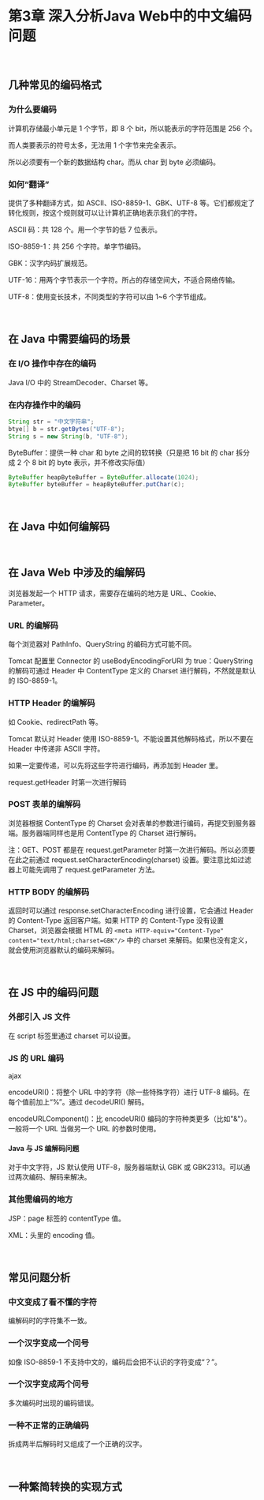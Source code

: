 # 第3章 深入分析Java Web中的中文编码问题

​    

## 几种常见的编码格式

### 为什么要编码

计算机存储最小单元是 1 个字节，即 8 个 bit，所以能表示的字符范围是 256 个。

而人类要表示的符号太多，无法用 1 个字节来完全表示。

所以必须要有一个新的数据结构 char。而从 char 到 byte 必须编码。

### 如何“翻译”

提供了多种翻译方式，如 ASCII、ISO-8859-1、GBK、UTF-8 等。它们都规定了转化规则，按这个规则就可以让计算机正确地表示我们的字符。

ASCII 码：共 128 个。用一个字节的低 7 位表示。

ISO-8859-1：共 256 个字符。单字节编码。

GBK：汉字内码扩展规范。

UTF-16：用两个字节表示一个字符。所占的存储空间大，不适合网络传输。

UTF-8：使用变长技术，不同类型的字符可以由 1~6 个字节组成。

​    

## 在 Java 中需要编码的场景

### 在 I/O 操作中存在的编码

Java I/O 中的 StreamDecoder、Charset 等。

### 在内存操作中的编码

```java
String str = "中文字符串";
btye[] b = str.getBytes("UTF-8");
String s = new String(b, "UTF-8");
```

ByteBuffer：提供一种 char 和 byte 之间的软转换（只是把 16 bit 的 char 拆分成 2 个 8 bit 的 byte 表示，并不修改实际值）

```java
ByteBuffer heapByteBuffer = ByteBuffer.allocate(1024);
ByteBuffer byteBuffer = heapByteBuffer.putChar(c);
```

​    

## 在 Java 中如何编解码

​    

## 在 Java Web 中涉及的编解码

浏览器发起一个 HTTP 请求，需要存在编码的地方是 URL、Cookie、Parameter。

### URL 的编解码

每个浏览器对 PathInfo、QueryString 的编码方式可能不同。

Tomcat 配置里 Connector 的 useBodyEncodingForURI 为 true：QueryString 的解码可通过 Header 中 ContentType 定义的 Charset 进行解码，不然就是默认的 ISO-8859-1。

### HTTP Header 的编解码

如 Cookie、redirectPath 等。

Tomcat 默认对 Header 使用 ISO-8859-1。不能设置其他解码格式，所以不要在 Header 中传递非 ASCII 字符。

如果一定要传递，可以先将这些字符进行编码，再添加到 Header 里。

request.getHeader 时第一次进行解码

### POST 表单的编解码

浏览器根据 ContentType 的 Charset 会对表单的参数进行编码，再提交到服务器端。服务器端同样也是用 ContentType 的 Charset 进行解码。

注：GET、POST 都是在 request.getParameter 时第一次进行解码。所以必须要在此之前通过 request.setCharacterEncoding(charset) 设置。要注意比如过滤器上可能先调用了 request.getParameter 方法。

### HTTP BODY 的编解码

返回时可以通过 response.setCharacterEncoding 进行设置，它会通过 Header 的 Content-Type 返回客户端。如果 HTTP 的 Content-Type 没有设置 Charset，浏览器会根据 HTML 的 `<meta HTTP-equiv="Content-Type" content="text/html;charset=GBK"/>` 中的 charset 来解码。如果也没有定义，就会使用浏览器默认的编码来解码。

​    

## 在 JS 中的编码问题

### 外部引入 JS 文件

在 script 标签里通过 charset 可以设置。

### JS 的 URL 编码

ajax

encodeURI()：将整个 URL 中的字符（除一些特殊字符）进行 UTF-8 编码。在每个值前加上“%”。通过 decodeURI() 解码。

encodeURLComponent()：比 encodeURI() 编码的字符种类更多（比如"&"）。一般将一个 URL 当做另一个 URL 的参数时使用。

#### Java 与 JS 编解码问题

对于中文字符，JS 默认使用 UTF-8，服务器端默认 GBK 或 GBK2313。可以通过两次编码、解码来解决。

### 其他需编码的地方

JSP：page 标签的 contentType 值。

XML：头里的 encoding 值。

​    

## 常见问题分析

### 中文变成了看不懂的字符

编解码时的字符集不一致。

### 一个汉字变成一个问号

如像 ISO-8859-1 不支持中文的，编码后会把不认识的字符变成“？”。

### 一个汉字变成两个问号

多次编码时出现的编码错误。

### 一种不正常的正确编码

拆成两半后解码时又组成了一个正确的汉字。

​    

## 一种繁简转换的实现方式

